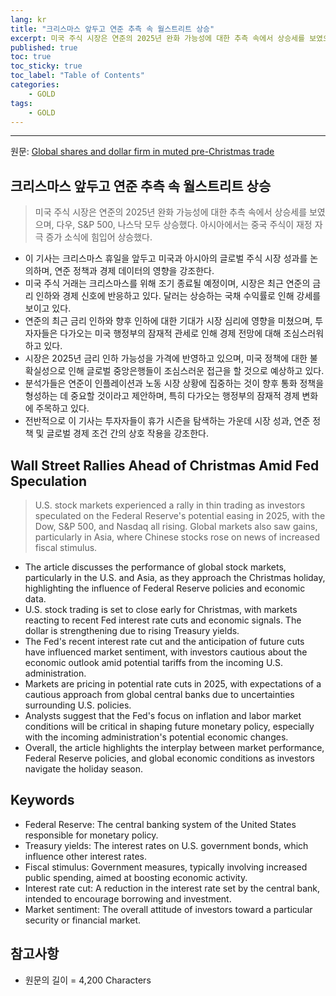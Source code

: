 ```yaml
---
lang: kr
title: "크리스마스 앞두고 연준 추측 속 월스트리트 상승"
excerpt: 미국 주식 시장은 연준의 2025년 완화 가능성에 대한 추측 속에서 상승세를 보였으며, 다우, S&P 500, 나스닥 모두 상승했다. 아시아에서는 중국 주식이 재정 자극 증가 소식에 힘입어 상승했다.
published: true
toc: true
toc_sticky: true
toc_label: "Table of Contents"
categories:
    - GOLD
tags:
    - GOLD
---
```


---

  원문: [Global shares and dollar firm in muted pre-Christmas trade](https://www.investing.com/news/economy-news/asia-shares-rise-dollar-underpinned-by-elevated-bond-yields-3787799)

## 크리스마스 앞두고 연준 추측 속 월스트리트 상승

> 미국 주식 시장은 연준의 2025년 완화 가능성에 대한 추측 속에서 상승세를 보였으며, 다우, S&P 500, 나스닥 모두 상승했다. 아시아에서는 중국 주식이 재정 자극 증가 소식에 힘입어 상승했다.


- 이 기사는 크리스마스 휴일을 앞두고 미국과 아시아의 글로벌 주식 시장 성과를 논의하며, 연준 정책과 경제 데이터의 영향을 강조한다.
- 미국 주식 거래는 크리스마스를 위해 조기 종료될 예정이며, 시장은 최근 연준의 금리 인하와 경제 신호에 반응하고 있다. 달러는 상승하는 국채 수익률로 인해 강세를 보이고 있다.
- 연준의 최근 금리 인하와 향후 인하에 대한 기대가 시장 심리에 영향을 미쳤으며, 투자자들은 다가오는 미국 행정부의 잠재적 관세로 인해 경제 전망에 대해 조심스러워하고 있다.
- 시장은 2025년 금리 인하 가능성을 가격에 반영하고 있으며, 미국 정책에 대한 불확실성으로 인해 글로벌 중앙은행들이 조심스러운 접근을 할 것으로 예상하고 있다.
- 분석가들은 연준이 인플레이션과 노동 시장 상황에 집중하는 것이 향후 통화 정책을 형성하는 데 중요할 것이라고 제안하며, 특히 다가오는 행정부의 잠재적 경제 변화에 주목하고 있다.
- 전반적으로 이 기사는 투자자들이 휴가 시즌을 탐색하는 가운데 시장 성과, 연준 정책 및 글로벌 경제 조건 간의 상호 작용을 강조한다.

## Wall Street Rallies Ahead of Christmas Amid Fed Speculation

> U.S. stock markets experienced a rally in thin trading as investors speculated on the Federal Reserve's potential easing in 2025, with the Dow, S&P 500, and Nasdaq all rising. Global markets also saw gains, particularly in Asia, where Chinese stocks rose on news of increased fiscal stimulus.


- The article discusses the performance of global stock markets, particularly in the U.S. and Asia, as they approach the Christmas holiday, highlighting the influence of Federal Reserve policies and economic data.
- U.S. stock trading is set to close early for Christmas, with markets reacting to recent Fed interest rate cuts and economic signals. The dollar is strengthening due to rising Treasury yields.
- The Fed's recent interest rate cut and the anticipation of future cuts have influenced market sentiment, with investors cautious about the economic outlook amid potential tariffs from the incoming U.S. administration.
- Markets are pricing in potential rate cuts in 2025, with expectations of a cautious approach from global central banks due to uncertainties surrounding U.S. policies.
- Analysts suggest that the Fed's focus on inflation and labor market conditions will be critical in shaping future monetary policy, especially with the incoming administration's potential economic changes.
- Overall, the article highlights the interplay between market performance, Federal Reserve policies, and global economic conditions as investors navigate the holiday season.

## Keywords

- Federal Reserve: The central banking system of the United States responsible for monetary policy.
- Treasury yields: The interest rates on U.S. government bonds, which influence other interest rates.
- Fiscal stimulus: Government measures, typically involving increased public spending, aimed at boosting economic activity.
- Interest rate cut: A reduction in the interest rate set by the central bank, intended to encourage borrowing and investment.
- Market sentiment: The overall attitude of investors toward a particular security or financial market.

## 참고사항

- 원문의 길이 = 4,200 Characters

